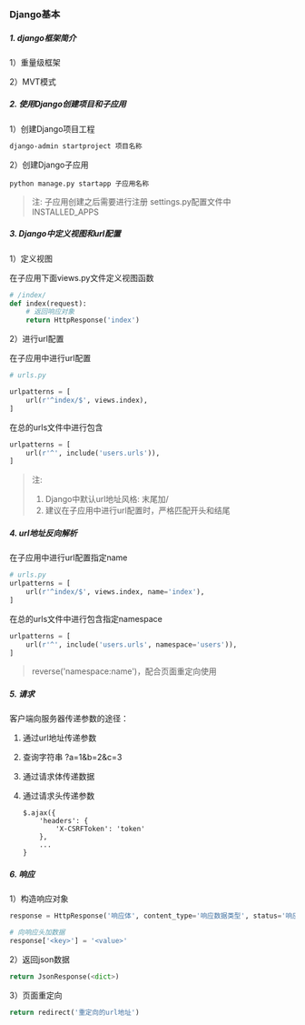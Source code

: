 
### Django基本

##### 1. django框架简介

1）重量级框架

2）MVT模式

##### 2. 使用Django创建项目和子应用

1）创建Django项目工程

```bash
django-admin startproject 项目名称
```

2）创建Django子应用

```
python manage.py startapp 子应用名称
```

> 注: 子应用创建之后需要进行注册 settings.py配置文件中INSTALLED_APPS

##### 3. Django中定义视图和url配置

1）定义视图

在子应用下面views.py文件定义视图函数

```python
# /index/
def index(request):
	# 返回响应对象
	return HttpResponse('index')
```

2）进行url配置

在子应用中进行url配置

```python
# urls.py

urlpatterns = [
	url(r'^index/$', views.index), 
]
```

在总的urls文件中进行包含

```python
urlpatterns = [
    url(r'^', include('users.urls')),
]
```

> 注: 
>
> 1. Django中默认url地址风格: 末尾加/
> 2. 建议在子应用中进行url配置时，严格匹配开头和结尾

##### 4. url地址反向解析

在子应用中进行url配置指定name

```python
# urls.py
urlpatterns = [
	url(r'^index/$', views.index, name='index'), 
]
```

在总的urls文件中进行包含指定namespace

```python
urlpatterns = [
    url(r'^', include('users.urls', namespace='users')),
]
```

> reverse('namespace:name')，配合页面重定向使用

##### 5. 请求

客户端向服务器传递参数的途径：

1. 通过url地址传递参数

2. 查询字符串 ?a=1&b=2&c=3

3. 通过请求体传递数据

4. 通过请求头传递参数

   ```
   $.ajax({
       'headers': {
           'X-CSRFToken': 'token'
       },
       ...
   }
   ```

##### 6. 响应

1）构造响应对象

```python
response = HttpResponse('响应体', content_type='响应数据类型', status='响应状态码')

# 向响应头加数据
response['<key>'] = '<value>'
```

2）返回json数据

```python
return JsonResponse(<dict>)
```

3）页面重定向

```python
return redirect('重定向的url地址')
```


